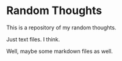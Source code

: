 # Random Thoughts

This is a repository of my random thoughts.

Just text files. I think.

Well, maybe some markdown files as well.
